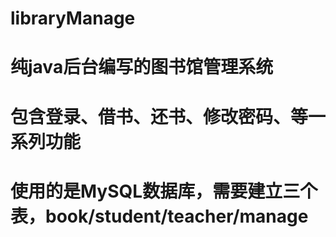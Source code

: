 # libraryManage
# 纯java后台编写的图书馆管理系统
# 包含登录、借书、还书、修改密码、等一系列功能
# 使用的是MySQL数据库，需要建立三个表，book/student/teacher/manage
